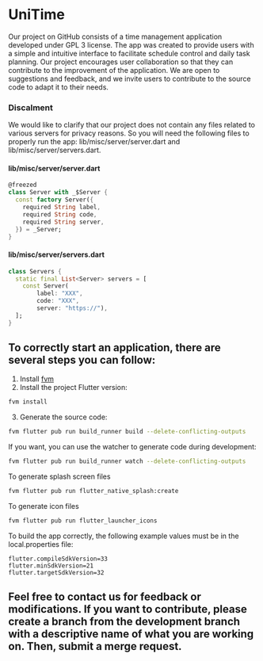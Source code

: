 # UniTime

Our project on GitHub consists of a time management application developed under GPL 3 license. The
app was created to provide users with a simple and intuitive interface to facilitate schedule
control and daily task planning. Our project encourages user collaboration so that they can
contribute to the improvement of the application. We are open to suggestions and feedback, and we
invite users to contribute to the source code to adapt it to their needs.

### Discalment
We would like to clarify that our project does not contain any files related to various servers for privacy reasons.
So you will need the following files to properly run the app: lib/misc/server/server.dart and lib/misc/server/servers.dart.
#### lib/misc/server/server.dart
```dart
@freezed
class Server with _$Server {
  const factory Server({
    required String label,
    required String code,
    required String server,
  }) = _Server;
}
```
#### lib/misc/server/servers.dart
```dart
class Servers {
  static final List<Server> servers = [
    const Server(
        label: "XXX",
        code: "XXX",
        server: "https://"),
  ];
}
```

## To correctly start an application, there are several steps you can follow:

1. Install [fvm](https://github.com/leoafarias/fvm)
2. Install the project Flutter version:

```bash 
fvm install
```

3. Generate the source code:

```bash
fvm flutter pub run build_runner build --delete-conflicting-outputs
```

If you want, you can use the watcher to generate code during development:

```bash
fvm flutter pub run build_runner watch --delete-conflicting-outputs
```

To generate splash screen files

```bash
fvm flutter pub run flutter_native_splash:create
```

To generate icon files

```bash
fvm flutter pub run flutter_launcher_icons
```

To build the app correctly, the following example values must be in the local.properties file:

```
flutter.compileSdkVersion=33
flutter.minSdkVersion=21
flutter.targetSdkVersion=32
````




## Feel free to contact us for feedback or modifications. If you want to contribute, please create a branch from the development branch with a descriptive name of what you are working on. Then, submit a merge request.